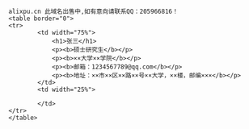 	
	alixpu.cn 此域名出售中,如有意向请联系QQ：205966816！
	<table border="0">
  	<tr>
    		<td width="75%">
      			<h1>张三</h1>
      			<p><b>硕士研究生</b></p>
      			<p><b>××大学××学院</b></p>
      			<p><b>邮箱：1234567789@qq.com</b></p>
      			<p><b>地址：××市××区××路××号××大学，××楼，邮编×××</b></p>
    		</td>
    		<td width="25%">
      		
    		</td>
  	</tr>
	</table>
	
	
	
